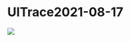 # UITrace2021-08-17
<img src="https://user-images.githubusercontent.com/62702170/129662341-1c253ef6-4b6f-4fb4-afb8-11e07c810f03.png">
